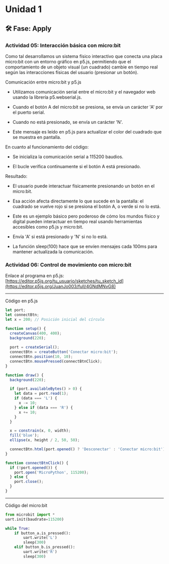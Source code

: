 
# Unidad 1

## 🛠 Fase: Apply

### Actividad 05: Interacción básica con micro:bit

Como tal desarrollamos un sistema físico interactivo que conecta una placa micro:bit con un entorno gráfico en p5.js, permitiendo que el comportamiento de un objeto visual (un cuadrado) cambie en tiempo real según las interacciones físicas del usuario (presionar un botón).

Comunicación entre micro:bit y p5.js

- Utilizamos comunicación serial entre el micro:bit y el navegador web usando la librería p5.webserial.js.

- Cuando el botón A del micro:bit se presiona, se envía un carácter 'A' por el puerto serial.

- Cuando no está presionado, se envía un carácter 'N'.

- Este mensaje es leído en p5.js para actualizar el color del cuadrado que se muestra en pantalla.

En cuanto al funcionamiento del código:

- Se inicializa la comunicación serial a 115200 baudios.

- El bucle verifica continuamente si el botón A está presionado.

Resultado:

- El usuario puede interactuar físicamente presionando un botón en el micro:bit.

- Esa acción afecta directamente lo que sucede en la pantalla: el cuadrado se vuelve rojo si se presiona el botón A, o verde si no lo está.

- Este es un ejemplo básico pero poderoso de cómo los mundos físico y digital pueden interactuar en tiempo real usando herramientas accesibles como p5.js y micro:bit.

- Envía 'A' si está presionado y 'N' si no lo está.

- La función sleep(100) hace que se envíen mensajes cada 100ms para mantener actualizada la comunicación.

  

### Actividad 06: Control de movimiento con micro:bit

 Enlace al programa en p5.js:
[https://editor.p5js.org/tu_usuario/sketches/tu_sketch_id](https://editor.p5js.org/JuanJo003/full/4GNdMNvG8)

---

 Código en p5.js

``` js
let port;
let connectBtn;
let x = 200; // Posición inicial del círculo

function setup() {
  createCanvas(400, 400);
  background(220);
  
  port = createSerial();
  connectBtn = createButton('Conectar micro:bit');
  connectBtn.position(10, 10);
  connectBtn.mousePressed(connectBtnClick);
}

function draw() {
  background(220);

  if (port.availableBytes() > 0) {
    let data = port.read(1);
    if (data === 'L') {
      x -= 10;
    } else if (data === 'R') {
      x += 10;
    }
  }

  x = constrain(x, 0, width);
  fill('blue');
  ellipse(x, height / 2, 50, 50);

  connectBtn.html(port.opened() ? 'Desconectar' : 'Conectar micro:bit');
}

function connectBtnClick() {
  if (!port.opened()) {
    port.open('MicroPython', 115200);
  } else {
    port.close();
  }
}
```

---

Código del micro:bit

``` py
from microbit import *
uart.init(baudrate=115200)

while True:
    if button_a.is_pressed():
        uart.write('L')
        sleep(300)
    elif button_b.is_pressed():
        uart.write('R')
        sleep(300)
```
